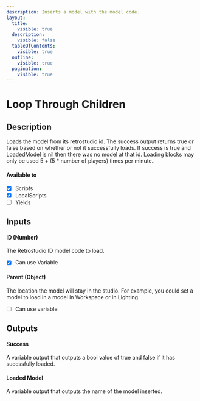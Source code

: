 ```yaml
---
description: Inserts a model with the model code.
layout:
  title:
    visible: true
  description:
    visible: false
  tableOfContents:
    visible: true
  outline:
    visible: true
  pagination:
    visible: true
---
```


# Loop Through Children

## Description

Loads the model from its retrostudio id. The success output returns true or false based on whether or not it successfully loads. If success is true and LoadedModel is nil then there was no model at that id. Loading blocks may only be used 5 + (5 * number of players) times per minute..

#### Available to

* [x] Scripts
* [x] LocalScripts
* [ ] Yields

## Inputs

#### ID (Number)

The Retrostudio ID model code to load.

* [x] Can use Variable

#### Parent (Object)

The location the model will stay in the studio. For example, you could set a model to load in a model in Workspace or in Lighting.

* [ ] Can use variable

## Outputs

#### Success

A variable output that outputs a bool value of true and false if it has sucessfully loaded.

#### Loaded Model

A variable output that outputs the name of the model inserted.

